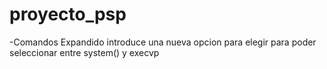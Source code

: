 # proyecto_psp


-Comandos Expandido introduce una nueva opcion para elegir para poder seleccionar entre system() y execvp
